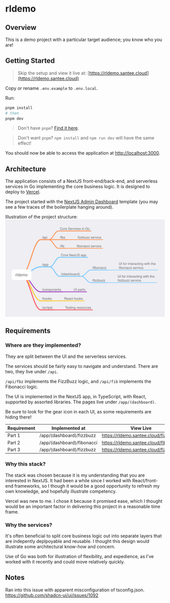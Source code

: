 # rldemo

## Overview

This is a demo project with a particular target audience; you know who you are!

## Getting Started

> Skip the setup and view it live at: [https://rldemo.santee.cloud](https://rldemo.santee.cloud)

Copy or rename `.env.example` to `.env.local`.

Run:

``` bash
pnpm install
# then
pnpm dev
```

> Don't have `pnpm`? [Find it here](https://pnpm.io/installation).

> Don't want `pnpm`? `npm install` and `npm run dev` will have the same effect!

You should now be able to access the application at <http://localhost:3000>.

## Architecture

The application consists of a NextJS front-end/back-end, and serverless services in Go implementing the core business logic. It is designed to deploy to [Vercel](https://vercel.com/home).

The project started with the [NextJS Admin Dashboard](https://vercel.com/templates/next.js/admin-dashboard) template (you may see a few traces of the boilerplate hanging around).

Illustration of the project structure:
![Project Structure](./docs/project-structure.png "Project Stucture")

## Requirements

### Where are they implemented?

They are split between the UI and the serverless services.

The services should be fairly easy to navigate and understand. There are two, they live under `/api`.

`/api/fbz` implements the FizzBuzz logic, and `/api/fib` implements the Fibonacci logic.

The UI is implemented in the NextJS app, in TypeScript, with React, supported by assorted libraries. The pages live under `/app/(dashboard)`.

Be sure to look for the gear icon in each UI, as some requirements are hiding there!

| Requirement | Implemented at             | View Live                               |
|-------------|----------------------------|-----------------------------------------|
| Part 1      | /app/(dashboard)/fizzbuzz  | <https://rldemo.santee.cloud/fizzbuzz>  |
| Part 2      | /app/(dashboard)/fibonacci | <https://rldemo.santee.cloud/fibonacci> |
| Part 3      | /app/(dashboard)/fizzbuzz  | <https://rldemo.santee.cloud/fizzbuzz>  |

### Why this stack?

The stack was chosen because it is my understanding that you are interested in NextJS. It had been a while since I worked with React/front-end frameworks, so I though it would be a good opportunity to refresh my own knowledge, and hopefully illustrate competency.

Vercel was new to me. I chose it because it promised ease, which I thought would be an important factor in delivering this project in a reasonable time frame.

### Why the services?

It's often beneficial to split core business logic out into separate layers that are indepently deplpoyable and reusable. I thought this design would illustrate some architectural know-how and concern.

Use of Go was both for illustration of flexibility, and expedience, as I've worked with it recently and could move relatively quickly.

## Notes

Ran into this issue with apparent misconfiguration of tsconfig.json.
<https://github.com/shadcn-ui/ui/issues/1092>
